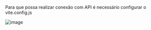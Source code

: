 Para que possa realizar conexão com API é necessário configurar o vite.config.js

![image](https://github.com/user-attachments/assets/cf4beaf3-47a1-41d2-b321-60fc1b873096)
